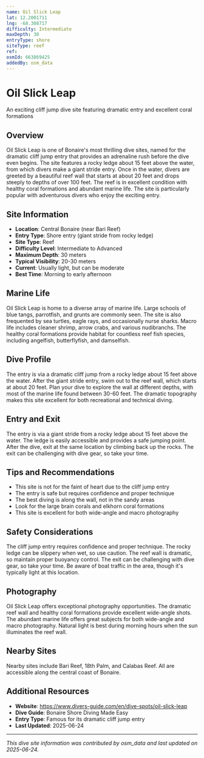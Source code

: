 ```yaml
---
name: Oil Slick Leap
lat: 12.2001711
lng: -68.308717
difficulty: Intermediate
maxDepth: 30
entryType: shore
siteType: reef
ref: 
osmId: 663869425
addedBy: osm_data
---
```


# Oil Slick Leap

An exciting cliff jump dive site featuring dramatic entry and excellent coral formations

## Overview
Oil Slick Leap is one of Bonaire's most thrilling dive sites, named for the dramatic cliff jump entry that provides an adrenaline rush before the dive even begins. The site features a rocky ledge about 15 feet above the water, from which divers make a giant stride entry. Once in the water, divers are greeted by a beautiful reef wall that starts at about 20 feet and drops steeply to depths of over 100 feet. The reef is in excellent condition with healthy coral formations and abundant marine life. The site is particularly popular with adventurous divers who enjoy the exciting entry.

## Site Information
- **Location**: Central Bonaire (near Bari Reef)
- **Entry Type**: Shore entry (giant stride from rocky ledge)
- **Site Type**: Reef
- **Difficulty Level**: Intermediate to Advanced
- **Maximum Depth**: 30 meters
- **Typical Visibility**: 20-30 meters
- **Current**: Usually light, but can be moderate
- **Best Time**: Morning to early afternoon

## Marine Life
Oil Slick Leap is home to a diverse array of marine life. Large schools of blue tangs, parrotfish, and grunts are commonly seen. The site is also frequented by sea turtles, eagle rays, and occasionally nurse sharks. Macro life includes cleaner shrimp, arrow crabs, and various nudibranchs. The healthy coral formations provide habitat for countless reef fish species, including angelfish, butterflyfish, and damselfish.

## Dive Profile
The entry is via a dramatic cliff jump from a rocky ledge about 15 feet above the water. After the giant stride entry, swim out to the reef wall, which starts at about 20 feet. Plan your dive to explore the wall at different depths, with most of the marine life found between 30-60 feet. The dramatic topography makes this site excellent for both recreational and technical diving.

## Entry and Exit
The entry is via a giant stride from a rocky ledge about 15 feet above the water. The ledge is easily accessible and provides a safe jumping point. After the dive, exit at the same location by climbing back up the rocks. The exit can be challenging with dive gear, so take your time.

## Tips and Recommendations
- This site is not for the faint of heart due to the cliff jump entry
- The entry is safe but requires confidence and proper technique
- The best diving is along the wall, not in the sandy areas
- Look for the large brain corals and elkhorn coral formations
- This site is excellent for both wide-angle and macro photography

## Safety Considerations
The cliff jump entry requires confidence and proper technique. The rocky ledge can be slippery when wet, so use caution. The reef wall is dramatic, so maintain proper buoyancy control. The exit can be challenging with dive gear, so take your time. Be aware of boat traffic in the area, though it's typically light at this location.

## Photography
Oil Slick Leap offers exceptional photography opportunities. The dramatic reef wall and healthy coral formations provide excellent wide-angle shots. The abundant marine life offers great subjects for both wide-angle and macro photography. Natural light is best during morning hours when the sun illuminates the reef wall.

## Nearby Sites
Nearby sites include Bari Reef, 18th Palm, and Calabas Reef. All are accessible along the central coast of Bonaire.

## Additional Resources
- **Website**: https://www.divers-guide.com/en/dive-spots/oil-slick-leap
- **Dive Guide**: Bonaire Shore Diving Made Easy
- **Entry Type**: Famous for its dramatic cliff jump entry
- **Last Updated**: 2025-06-24

---
*This dive site information was contributed by osm_data and last updated on 2025-06-24.* 